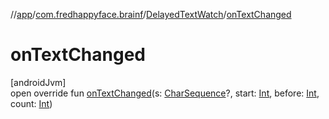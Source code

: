 //[app](../../../index.md)/[com.fredhappyface.brainf](../index.md)/[DelayedTextWatch](index.md)/[onTextChanged](on-text-changed.md)

# onTextChanged

[androidJvm]\
open override fun [onTextChanged](on-text-changed.md)(s: [CharSequence](https://kotlinlang.org/api/latest/jvm/stdlib/kotlin/-char-sequence/index.html)?, start: [Int](https://kotlinlang.org/api/latest/jvm/stdlib/kotlin/-int/index.html), before: [Int](https://kotlinlang.org/api/latest/jvm/stdlib/kotlin/-int/index.html), count: [Int](https://kotlinlang.org/api/latest/jvm/stdlib/kotlin/-int/index.html))
